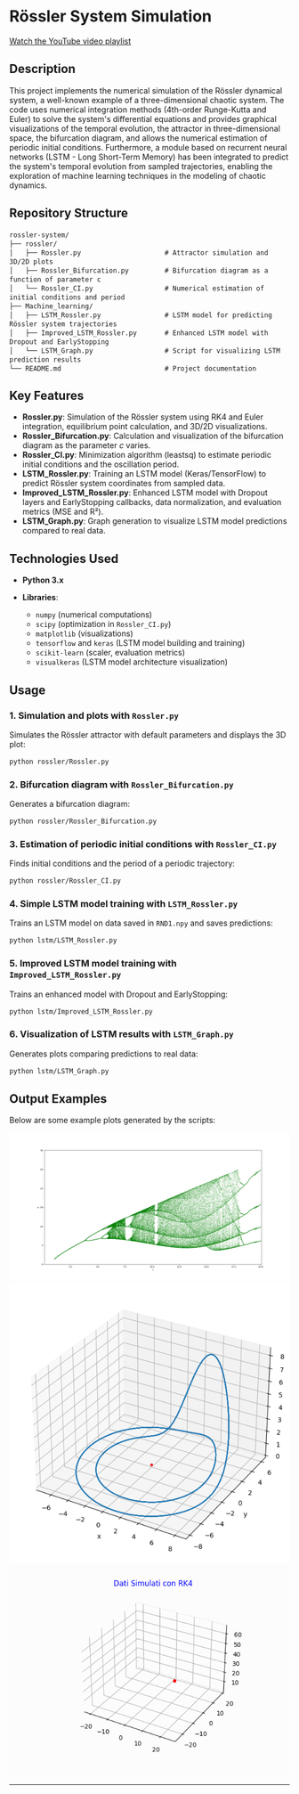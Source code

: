 # Rössler System Simulation

[Watch the YouTube video playlist](https://www.youtube.com/playlist?list=PLuLegdoENcSTkLzipMRFx4yOgAMuL36CT)

## Description

This project implements the numerical simulation of the Rössler dynamical system, a well-known example of a three-dimensional chaotic system. The code uses numerical integration methods (4th-order Runge-Kutta and Euler) to solve the system's differential equations and provides graphical visualizations of the temporal evolution, the attractor in three-dimensional space, the bifurcation diagram, and allows the numerical estimation of periodic initial conditions. Furthermore, a module based on recurrent neural networks (LSTM - Long Short-Term Memory) has been integrated to predict the system's temporal evolution from sampled trajectories, enabling the exploration of machine learning techniques in the modeling of chaotic dynamics.

## Repository Structure

```text
rossler-system/
├── rossler/
│   ├── Rossler.py                     # Attractor simulation and 3D/2D plots
│   ├── Rossler_Bifurcation.py         # Bifurcation diagram as a function of parameter c
│   └── Rossler_CI.py                  # Numerical estimation of initial conditions and period
├── Machine_learning/
│   ├── LSTM_Rossler.py                # LSTM model for predicting Rössler system trajectories
│   ├── Improved_LSTM_Rossler.py       # Enhanced LSTM model with Dropout and EarlyStopping
│   └── LSTM_Graph.py                  # Script for visualizing LSTM prediction results
└── README.md                          # Project documentation
```

## Key Features

* **Rossler.py**: Simulation of the Rössler system using RK4 and Euler integration, equilibrium point calculation, and 3D/2D visualizations.
* **Rossler\_Bifurcation.py**: Calculation and visualization of the bifurcation diagram as the parameter $c$ varies.
* **Rossler\_CI.py**: Minimization algorithm (leastsq) to estimate periodic initial conditions and the oscillation period.
* **LSTM\_Rossler.py**: Training an LSTM model (Keras/TensorFlow) to predict Rössler system coordinates from sampled data.
* **Improved\_LSTM\_Rossler.py**: Enhanced LSTM model with Dropout layers and EarlyStopping callbacks, data normalization, and evaluation metrics (MSE and R²).
* **LSTM\_Graph.py**: Graph generation to visualize LSTM model predictions compared to real data.

## Technologies Used

* **Python 3.x**
* **Libraries**:

  * `numpy` (numerical computations)
  * `scipy` (optimization in `Rossler_CI.py`)
  * `matplotlib` (visualizations)
  * `tensorflow` and `keras` (LSTM model building and training)
  * `scikit-learn` (scaler, evaluation metrics)
  * `visualkeras` (LSTM model architecture visualization)

## Usage

### 1. Simulation and plots with `Rossler.py`

Simulates the Rössler attractor with default parameters and displays the 3D plot:

```bash
python rossler/Rossler.py
```

### 2. Bifurcation diagram with `Rossler_Bifurcation.py`

Generates a bifurcation diagram:

```bash
python rossler/Rossler_Bifurcation.py
```

### 3. Estimation of periodic initial conditions with `Rossler_CI.py`

Finds initial conditions and the period of a periodic trajectory:

```bash
python rossler/Rossler_CI.py
```

### 4. Simple LSTM model training with `LSTM_Rossler.py`

Trains an LSTM model on data saved in `RND1.npy` and saves predictions:

```bash
python lstm/LSTM_Rossler.py
```

### 5. Improved LSTM model training with `Improved_LSTM_Rossler.py`

Trains an enhanced model with Dropout and EarlyStopping:

```bash
python lstm/Improved_LSTM_Rossler.py
```

### 6. Visualization of LSTM results with `LSTM_Graph.py`

Generates plots comparing predictions to real data:

```bash
python lstm/LSTM_Graph.py
```

## Output Examples

Below are some example plots generated by the scripts:

![Biforcation Tree](output/bifo2.png)
![Periodic Orbit 2T](output/T2_3D.png)
![Improved LSTM](output/ILSTM_RND1.gif)


---
